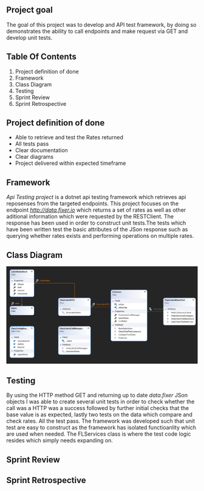 Project goal
----------------------
The goal of this project was to develop and API test framework, by doing so demonstrates 
the ability to call endpoints and make request via GET and develop unit tests.

Table Of Contents
------------------
1. Project definition of done
2. Framework
3. Class Diagram
4. Testing
5. Sprint Review
6. Sprint Retrospective

Project definition of done
--------------------------
- Able to retrieve and test the Rates returned
- All tests pass
- Clear documentation
- Clear diagrams
- Project delivered within expected timeframe

Framework
---------
*Api Testing project* is a dotnet api testing framework which retrieves api reposenses
from the targeted endpoints. This project focuses on the endpoint *http://data.fixer.io*
which returns a set of rates as well as other aditional information which were requested by the RESTClient.
The response has been used in order to construct unit tests.The tests which have been written test the basic 
attributes of the JSon response such as querying whether rates exists and performing operations on multiple rates. 

Class Diagram
-------------
![alt text](https://github.com/N-Adem/Api-Testing/blob/main/Imgs/ClassDiagramImage.png)

Testing
-------
By using the HTTP method GET and returning up to date *data.fixer* JSon objects I was able to create several unit tests
in order to check whether the call was a HTTP was a success followed by further initial checks that the 
base value is as expected, lastly two tests on the data which compare and check rates. All the test pass. The framework was 
developed such that unit test are easy to construct as the framework has isolated functioanlity which are used when needed.
The FLServices class is where the test code logic resides which simply needs expanding on. 

Sprint Review
-------------

Sprint Retrospective
--------------------
